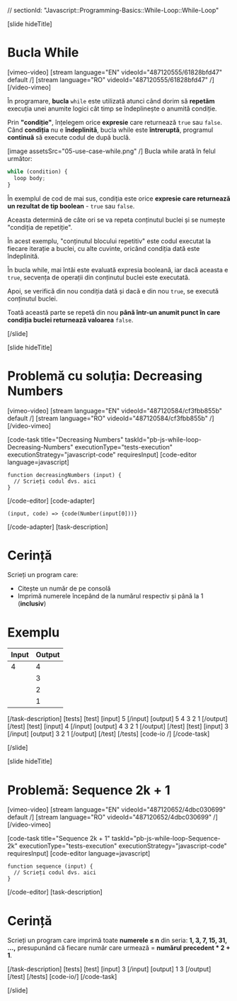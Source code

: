// sectionId: "Javascript::Programming-Basics::While-Loop::While-Loop"

[slide hideTitle]
# Bucla While

[vimeo-video]
[stream language="EN" videoId="487120555/61828bfd47" default /]
[stream language="RO" videoId="487120555/61828bfd47"  /]
[/video-vimeo]



În programare, **bucla** `while` este utilizată atunci când dorim să **repetăm** execuția unei anumite logici cât timp se îndeplinește o anumită condiție. 

Prin **"condiție"**, înțelegem orice **expresie** care returnează `true` sau `false`. Când **condiția** nu e **îndeplinită**, bucla while este **întreruptă**, programul **continuă** să execute codul de după buclă.
 
[image assetsSrc="05-use-case-while.png" /]
Bucla while arată în felul următor:
```js
while (condition) {
  loop body;
}
```

În exemplul de cod de mai sus, condiția este orice **expresie care returnează un rezultat de tip boolean** - `true` sau `false`. 

Aceasta determină de câte ori se va repeta conținutul buclei și se numește "condiția de repetiție". 

În acest exemplu, "conținutul blocului repetitiv" este codul executat la fiecare iterație a buclei, cu alte cuvinte, oricând condiția dată este îndeplinită.

În bucla while, mai întâi este evaluată expresia booleană, iar dacă aceasta e `true`, secvența de operații din conținutul buclei este executată. 

Apoi, se verifică din nou condiția dată și dacă e din nou `true`, se execută conținutul buclei. 

Toată această parte se repetă din nou **până într-un anumit punct în care condiția buclei returnează valoarea** `false`.

[/slide]

[slide hideTitle]
# Problemă cu soluția: Decreasing Numbers

[vimeo-video]
[stream language="EN" videoId="487120584/cf3fbb855b" default /]
[stream language="RO" videoId="487120584/cf3fbb855b"  /]
[/video-vimeo]


[code-task title="Decreasing Numbers" taskId="pb-js-while-loop-Decreasing-Numbers" executionType="tests-execution" executionStrategy="javascript-code" requiresInput]
[code-editor language=javascript]
```
function decreasingNumbers (input) {
  // Scrieți codul dvs. aici
}
```
[/code-editor]
[code-adapter]
```
(input, code) => {code(Number(input[0]))}
```
[/code-adapter]
[task-description]
# Cerință
Scrieți un program care:

* Citește un număr de pe consolă
* Imprimă numerele începând de la numărul respectiv și până la 1 (**inclusiv**)

# Exemplu
  | **Input** | **Output** |
| --- | --- |
|4| 4 |
||3 |
||2 |
|| 1|

[/task-description]
[tests]
[test]
[input]
5
[/input]
[output]
5
4
3
2
1
[/output]
[/test]
[test]
[input]
4
[/input]
[output]
4
3
2
1
[/output]
[/test]
[test]
[input]
3
[/input]
[output]
3
2
1
[/output]
[/test]
[/tests]
[code-io /]
[/code-task]

[/slide]



[slide hideTitle]
# Problemă: Sequence 2k + 1

[vimeo-video]
[stream language="EN" videoId="487120652/4dbc030699" default /]
[stream language="RO" videoId="487120652/4dbc030699"  /]
[/video-vimeo]


[code-task title="Sequence 2k + 1" taskId="pb-js-while-loop-Sequence-2k" executionType="tests-execution" executionStrategy="javascript-code" requiresInput]
[code-editor language=javascript]
```
function sequence (input) {
  // Scrieți codul dvs. aici
}
```
[/code-editor]
[task-description]
# Cerință

Scrieți un program care imprimă toate **numerele ≤ n** din seria: **1, 3, 7, 15, 31, …,** presupunând că fiecare număr care urmează = **numărul precedent * 2 + 1**.


[/task-description]
[tests]
[test]
[input]
3
[/input]
[output]
1
3
[/output]
[/test]
[/tests]
[code-io/]
[/code-task]

[/slide]

